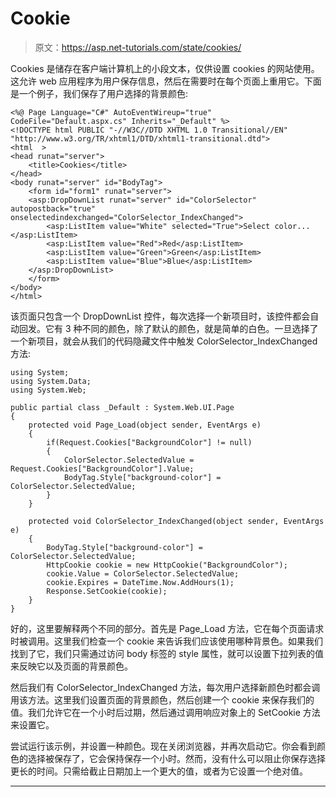 # Cookie

> 原文：<https://asp.net-tutorials.com/state/cookies/>

Cookies 是储存在客户端计算机上的小段文本，仅供设置 cookies 的网站使用。这允许 web 应用程序为用户保存信息，然后在需要时在每个页面上重用它。下面是一个例子，我们保存了用户选择的背景颜色:

```
<%@ Page Language="C#" AutoEventWireup="true"  CodeFile="Default.aspx.cs" Inherits="_Default" %>
<!DOCTYPE html PUBLIC "-//W3C//DTD XHTML 1.0 Transitional//EN" "http://www.w3.org/TR/xhtml1/DTD/xhtml1-transitional.dtd">
<html  >
<head runat="server">
    <title>Cookies</title>
</head>
<body runat="server" id="BodyTag">
    <form id="form1" runat="server">
    <asp:DropDownList runat="server" id="ColorSelector" autopostback="true" onselectedindexchanged="ColorSelector_IndexChanged">
        <asp:ListItem value="White" selected="True">Select color...</asp:ListItem>
        <asp:ListItem value="Red">Red</asp:ListItem>
        <asp:ListItem value="Green">Green</asp:ListItem>
        <asp:ListItem value="Blue">Blue</asp:ListItem>
    </asp:DropDownList>
    </form>
</body>
</html>
```

该页面只包含一个 DropDownList 控件，每次选择一个新项目时，该控件都会自动回发。它有 3 种不同的颜色，除了默认的颜色，就是简单的白色。一旦选择了一个新项目，就会从我们的代码隐藏文件中触发 ColorSelector_IndexChanged 方法:

```
using System;
using System.Data;
using System.Web;

public partial class _Default : System.Web.UI.Page 
{
    protected void Page_Load(object sender, EventArgs e)
    {
        if(Request.Cookies["BackgroundColor"] != null)
        {
            ColorSelector.SelectedValue = Request.Cookies["BackgroundColor"].Value;
            BodyTag.Style["background-color"] = ColorSelector.SelectedValue;
        }
    }

    protected void ColorSelector_IndexChanged(object sender, EventArgs e)
    {
        BodyTag.Style["background-color"] = ColorSelector.SelectedValue;
        HttpCookie cookie = new HttpCookie("BackgroundColor");
        cookie.Value = ColorSelector.SelectedValue;
        cookie.Expires = DateTime.Now.AddHours(1);
        Response.SetCookie(cookie);
    }
}
```

好的，这里要解释两个不同的部分。首先是 Page_Load 方法，它在每个页面请求时被调用。这里我们检查一个 cookie 来告诉我们应该使用哪种背景色。如果我们找到了它，我们只需通过访问 body 标签的 style 属性，就可以设置下拉列表的值来反映它以及页面的背景颜色。

然后我们有 ColorSelector_IndexChanged 方法，每次用户选择新颜色时都会调用该方法。这里我们设置页面的背景颜色，然后创建一个 cookie 来保存我们的值。我们允许它在一个小时后过期，然后通过调用响应对象上的 SetCookie 方法来设置它。

<input type="hidden" name="IL_IN_ARTICLE">

尝试运行该示例，并设置一种颜色。现在关闭浏览器，并再次启动它。你会看到颜色的选择被保存了，它会保持保存一个小时。然而，没有什么可以阻止你保存选择更长的时间。只需给截止日期加上一个更大的值，或者为它设置一个绝对值。

* * *